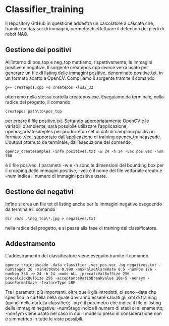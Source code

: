 # Classifier_training
Il repository GitHub in questione addestra un calcolatore a cascata che, tramite un dataset di immagini, permette di effettuare il detection dei piedi di robot NAO.

## Gestione dei positivi
All’interno di pos_top e neg_top mettiamo, rispettivamente, le immagini positive e negative.
Il sorgente createpos.cpp invece verrà usato per generare un file di listing delle immagini positive, denominato positive.txt, in un formato adatto a OpenCV. 
Compiliamo il sorgente tramite il comando 
```
g++ createpos.cpp -o createpos -lws2_32
```
otterremo nella stessa cartella createpos.exe. Eseguiamo da terminale, nella radice del progetto, il comando 
```
createpos path\to\pos_top
```
per creare il file positive.txt. Settando appropriatamente OpenCV e le variabili d’ambiente, sarà possibile utilizzare l’applicazione opencv_createsamples per produrre un set di dati di campioni positivi in formato .vec, supportato dall’applicazione di training opencv_traincascade. 
L'output ottenuto da terminale, dall’esecuzione del comando 
```
opencv_createsamples -info positives.txt -w 24 -h 24 -vec pos.vec -num 760
```
è il file pos.vec. 
I parametri -w e -h sono le dimensioni del bounding box per il cropping delle immagini positive, -vec è il nome del file vettoriale creato e -num indica il numero di immagini positive usate.

## Gestione dei negativi
Infine si crea un file txt di listing anche per le immagini negative eseguendo da terminale il comando 
```
dir /b/s .\neg_top\*.jpg > negatives.txt
```
nella radice del progetto, e si passa alla fase di training del classificatore.

## Addestramento
L'addestramento del classificatore viene eseguito tramite il comando 

```
opencv_traincascade -data classifier -vec pos.vec -bg negatives.txt -numStages 20 -minHitRate 0.999 -maxFalseAlarmRate 0.5 -numPos 176 -numNeg 356 -w 24 -h 24 -mode ALL -precalcValBufSize 256 -precalcIdxBufSize 256 -acceptanceRatioBreakValue 10e-5 -nonsym -baseFormatSave -featureType LBP
```

Tra i parametri più importanti, oltre quelli già introdotti, ci sono -data che specifica la cartella nella quale dovranno essere salvati gli xml di training (quindi nella cartella classifier); -bg è il parametro che indica il file di listing delle immagini negative; -numStage indica il numero di stadi di allenamento; -nonsym viene usato nel caso in cui il modello preso in considerazione non è simmetrico in tutte le viste possibili. 
